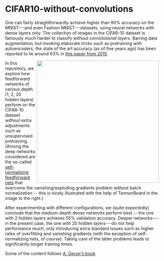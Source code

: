 # CIFAR10-without-convolutions

One can fairly straightforwardly achieve higher than 90% accuracy on the MNIST---and even Fashion MNIST---datasets, using neural networks with dense layers only. The 
collection of images in the CIFAR-10 dataset is famously much harder to classify *without convolutional layers*. Barring data augmentation, but invoking elaborate
tricks such as pretraining with autoencoders, the state of the art accuracy (as of five years ago) has been reported to lie around 63% in [this paper
from 2015](https://arxiv.org/abs/1511.02580). 

<img src="https://github.com/dprugby/CIFAR10-without-convolutions/blob/master/selu.png" align="right" width="400">

In this repository, we explore how feedforward networks of various depth (1, 2, 20 hidden layers) perform on the 
CIFAR-10 dataset *without* extra adjustments such as unsupervised pretraining. (Among the deep networks considered are the so-called [self-normalizing feedforward  nets](https://arxiv.org/abs/1706.02515) that overcome the vanishing/exploding gradients problem without batch normalization -- this is nicely illustrated with the help of TemsorBoard in the image to the right.)

After experimenting with different configurations, we (quite expectedly) conclude that 
the medium-depth dense networks perform best -- the one with 2 hidden layers achieves 55% validation accuracy. Deeper networks---in the present case, the one with 20 hidden layers---do not help performance much, only introducing extra standard issues such as higher rates of overfitting and vanishing gradients (with the exception of self-normalizing nets, of course). Taking care of the latter problems leads to significantly longer training times. 

Some of the content follows [A. Geron's book](https://www.oreilly.com/library/view/hands-on-machine-learning/9781491962282/)
